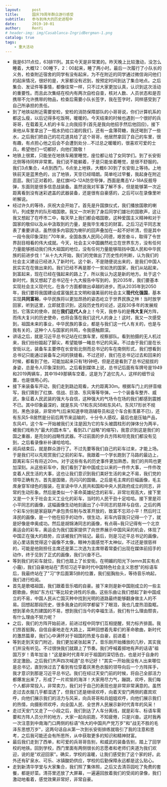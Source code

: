 ```yaml
---
layout:     post
title:      国庆70周年群众游行感受
subtitle:   参与到伟大的历史进程中
date:       2019-10-01
author:     RenYi
# header-img: img/Casablanca-IngridBergman-1.png
catalog: true
tags:
    - 重大活动
---
```


- 我是6311点位，63排11列。其实今天是非常累的。昨天晚上比较激动，没怎么睡着，大概12：00睡下，2：00起来，睡了两小时。最后一次履行了小队长的义务，检查附近宿舍的同学有没有起床，为不在附近的同学通过微信询问他们的起床情况，很好的是，大家都没有迟到，按预定时间到达了集合地点。之后集合、发证件等事情，都像往常一样，只不过大家更加认真，认识到这次活动的重要性。而且此次集结在校内有两次自检自查，核对人数、人员状态和是否携带不允许携带的物品，检查后需要小队长签字，我在签字时，同样感受到了自己所承担的责任。
- 到了地铁站附近需要安检，安检的消防保障部队的小哥哥说，你们计算机系的都这么瘦，以后记得多吃饭啊，暖暖的。今天结束的时候也遇到一个很好的兵哥哥，在载着无人机的卡车上向我招手(首先是我向他招手然后他回应)，接下来他从车里拿出了一瓶水扔给口渴的我们，还有一盒薄荷糖，我还喝到了一些水，之后我们把自己的花花道具给了这个哥哥，他居然拿回了自己的车里，很有趣，有点担心他之后会不会遭到处分…不过总之暖暖的，很喜欢可爱的士兵，希望他们一切都好，向他们致敬！
- 地铁上很累，只能坐在地铁车厢里睡觉，座位都让给了女同学们。到了长安街北侧等待同样非常累。我们说不能躺着，于是只能坐着睡觉，是很不舒服的。我们3点集合，4点到西门，6点坐上地铁，大概6:30到了长安街上等待。上地铁前天是蓝黑色的，出了地铁，天空已经晴朗。简单吃过早餐，我起身在附近逛逛。我们正对着的，是红旗HQ-12A防空导弹，西面是鹰击YJ-18A反舰导弹，东面则是很多信息战装备。虽然说我对军事了解不多，但是能够第一次近距离看到没有迷彩遮盖的武器装备，还是很有自豪感的，之后可以在录像里听听解说。
- 经过许久的等待，庆祝大会开始了。首先是升国旗仪式，我们播放国歌的喇叭，列成整齐的队形唱国歌。我又一次听到了身后同学们雄壮的国歌声，这让我又想起了在呼市二中，每天早上我们都会唱国歌，这种爱国主义精神和对于国家的敬仰以及从中汲取到的力量，是我毕生难忘的财富。之后习近平同志发表了重要讲话，虽然很多内容因为喇叭的回声叠加在一起不好听清，但是其中一段令我印象深刻:"70年来，全国各族人民同心同德，艰苦奋斗，取得了令世界刮目相看的伟大成就。今天，社会主义中国巍然屹立在世界东方，没有任何力量能够撼动我们伟大祖国的地位，没有任何力量能够阻挡中国人民和中华民族的前进步伐！"从十九大开始，我们的党做出了历史性的判断，认为我们的社会主义建设已经进入了新时代。这个新，不是随便说出来的，是我们中国人民实实在在做出来的。我们已经不再是那个一贫如洗的国家，我们从站起来，到富起来，现在已经在强起来的路上了，所以我认为这是新的地方。处于这个新时代，我又想起了总书记在十九大报告中写到的，到2035年，我们要基本实现社会主义现代化，在各个方面都做出卓越的进步。而从2035年到2050年，我们要将我国建设成富强民主文明和谐美丽的社会主义**现代化强国**，基本实现**共同富裕**，中华民族将以更加昂扬的姿态屹立于世界民族之林！当时放学回家，听到这里，立即就意识到，这段历史性的论述，这段30多年的发展规划，它落实的使命，就在**我们这代人**身上！今天，我参与的是**伟大复兴**方阵，而伟大复兴的历史使命，也将会落在我们这代人的身上！这时，我又一次感受到，祖国未来的事业，中华民族的事业，都是与我们这一代人有关的，也是与我有关的，这种个人与国家的共鸣，令我感触颇深。
- 讲话之后，就是习近平总书记站在红旗车里，视察部队。看到拍摄的无人机过来，我们纷纷踮起了脚尖，希望能够一睹总书记的风采。不过由于我们是在长安街以北，装备车主要停在长安街北侧而总书记的车在南侧形式，我们想看到总书记只能通过装备车之间的狭缝看。不过还好，我们在总书记过去和回来的时候，都看到了他，可能加起来只有1秒钟吧，但是还是看到了总书记挺拔的身姿，总是令人印象深刻的。之后看到媒体上说，总书记后面有车牌号是1949和2019两辆车，其中1949那辆车空着，这是为了追忆先人，这样的细节设置，也是很用心的。
- 接下来装备车开动，我们走到路边观看，大约距离30m。根据车门上的拼音缩写，我们猜到了红旗、信战、巨浪、东风等等导弹。一个个装备车整齐、威武，象征着人民武装的强大与自信，这种强大的气场令在场的我们都感到震撼不已。其中印象最深的，就是东风-17和东风5B和东风41。东风17形状不规则，黑色涂装，非常帅气(后来知道李晓涵辅导员和这个车合影羡慕不已)，还有东风5-B居然是分前后两节来运输的，十分令人感叹。最后也是压轴产品，东风41，这个车一开始被我们关注是因为它的车头被圆柱形的弹体分为两半，被我们戏称为"最大的圆木车"。看到ZL("战略"的缩写)，我意识到这是我们的国之重器，是亮剑的战略性武器。不过前面的步兵方阵和坦克我们都没有见到，之后看录像补补课哈哈哈。
- 阅兵结束后，就是群众游行了。不过先要等我们自己的彩车过来，才能上场。于是我们可以先观赏我们之前的彩车。我跟着一个学长跑到了马路的最边上，距离彩车只有将近20m。对于这些有名的历史事件更加熟悉，我们的共鸣也更加深刻。从这些彩车中，我们看到了新中国成立以来的一件件大事，一件件改变着人民生活的大事，这也让我们意识到我们美好生活的来之不易，我们党的领导正确有方。首先是国徽，亮闪闪的国徽。之后是毛主席的巨幅画像，毛主席身穿军绿色的服装，在宣读中华人民共和国和中央人民政府成立的同志，非常的生动形象。然后是类似一个革命英雄纪念的彩车，非常壮观高大，接下里又是一个关于社会主义工业化的彩车，当时的人民干劲十足哈哈。接下里是邓小平同志的画像，这幅画像生动地刻画出了小平同志的慈祥与自信，之后的两个彩车分别是家庭联产承包责任制与改革开放的，致富不忘邓小平！然后时江泽民的画像，是一个他在招手的动作，很生动，彩车内容我只记得一个了，就是好像是申奥成功。然后是胡锦涛同志的画像，有点萌~我只记得有一个北京奥运会的彩车，奥运会为我们国家提供了向世界展示中国风采的机会，体现了中国正在强大的趋势，应该被我们所铭记。最后，则是习近平总书记的画像，说心里话我觉得这个画像不太像，眼神方面感觉不太神似，不过还是很慈祥的，可能是他刚担任主席还是第二次选为主席带着常委们出现在媒体前招手的动作，终于见到了正式的画像，我们兴奋不已。
- 等到我们的彩车就位，我们也踏上了长安街。在明媚的阳光下(emm其实有点小霾)，我们自豪地站在"贯彻习近平新时代中国特色社会主义思想"的标语车后，我最终站在了"习"字后面第5排的位置，我们挺胸抬头，等待音乐响起，我们进行检阅。
- 首先是歌唱祖国，我们跟着音乐唱的自豪。接下来则是新中国刚成立的一些主题歌曲，例如"东方红"等比较史诗性的乐曲。这些乐曲让我们想起了新中国成立的不易，中国人民从亡国灭种中找到光明的道路最终能够翻身做主人的不易。回想起那段历史，很多我身边的同学都留下了眼泪，我也几度热泪盈眶。想到革命先烈建国的不易，想到我们当今的幸福生活，我们有什么理由颓丧，有什么理由不努力呢？
- 之后，我们的方阵开始前进，前进过程中同学们互相提醒，努力标齐排面。我们昂首挺胸，自信自豪地走在大路上，耳畔回想着先辈们的革命歌曲，新时代的激昂篇章，我们心中满怀对于祖国的热爱与自豪，前进着！
- 等到走到天安门附近，我们更加紧张起来了。音乐刚开始播放的几秒，其实我们并没有听见。不过很快我们就跟上了节奏。我们呼喊着掷地有声的话语"祖国万岁！青年加油！"这是新时代青年对于祖国的深切告白，也是对于自身的坚定激励。之后我们齐声四次喊道"总书记好！"其实一开始我没有人出来哪位是总书记，直到快过去了看到有位穿着灰黑色衣服的领导向后一个方阵挥手，我才意识到那是习近平总书记。我们在经过天安门前的时候，将自己全部活力都爆发出来了，形成了一片欢愉的海洋！大家用尽力气，蹦跳，欢呼，我们每个人都非常投入，非常卖力，我们对于自己的表现也是非常非常满意的。虽然走过去衣服几乎都湿透了，但我们还是继续欢呼，向着天安门两侧的嘉宾欢呼，向他们展示我们的活力与风采，向兵哥哥和兵姐姐欢呼，向他们展示我们的热情，向摄影师欢呼，向全国人民、全世界人民展示新时代青年的风采！
- 走过天安门又走了一小段之后，我们到达了人车分离线，就是彩车、标语车需要和方阵人员分开的地方，大家一起向前跑，不知疲倦，只是兴奋。这时我再一次注意到中南海门口两侧的标语"伟大的中国共产党万岁"和"战无不胜的毛泽东思想万岁"，这两句话自从第一次到长安街排练就吸引了我的注意和思考，之后我可能还会有所思所，从中获取更多的知识和精神财富。
- 最后我们走到了西单，和可爱的兵哥哥告别，和威武的装备告别，踏上了回学校的地铁。回到学校，西门里面有两侧很长的志愿者和老师们夹道为我们欢迎，说的是"欢迎回家"。确实，学校的温暖，让我们感受到了这个家的好。此外还有矿泉水、可乐、冰镇酸奶供应，学校的后勤保障永远都是这么贴心。
- 走到新清华学堂与大家集合，我们照了集体照，之后又去清芬园吃了免费的套餐，都是好菜。清芬里还放了大屏幕，一遍遍回放着我们的受阅的录像，我们激动地看着，感觉效果非常好，非常自豪。